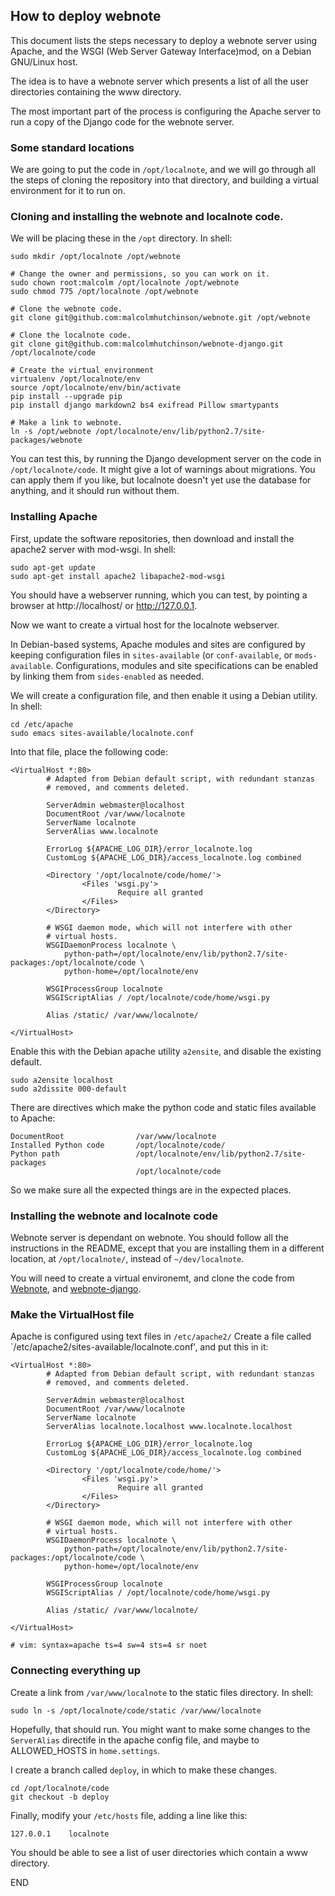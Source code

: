 ## How to deploy webnote

This document lists the steps necessary to deploy a webnote server
using Apache, and the WSGI (Web Server Gateway Interface)mod, on a
Debian GNU/Linux host.

The idea is to have a webnote server which presents a list of all the
user directories containing the www directory.

The most important part of the process is configuring the Apache
server to run a copy of the Django code for the webnote server.



### Some standard locations

We are going to put the code in `/opt/localnote`, and we will go
through all the steps of cloning the repository into that directory,
and building a virtual environment for it to run on.


### Cloning and installing the webnote and localnote code.

We will be placing these in the `/opt` directory. In shell:

    sudo mkdir /opt/localnote /opt/webnote

    # Change the owner and permissions, so you can work on it.
    sudo chown root:malcolm /opt/localnote /opt/webnote
    sudo chmod 775 /opt/localnote /opt/webnote

    # Clone the webnote code.
    git clone git@github.com:malcolmhutchinson/webnote.git /opt/webnote

    # Clone the localnote code.
    git clone git@github.com:malcolmhutchinson/webnote-django.git /opt/localnote/code

    # Create the virtual environment
    virtualenv /opt/localnote/env
    source /opt/localnote/env/bin/activate
    pip install --upgrade pip
    pip install django markdown2 bs4 exifread Pillow smartypants

    # Make a link to webnote.
    ln -s /opt/webnote /opt/localnote/env/lib/python2.7/site-packages/webnote

You can test this, by running the Django development server on the
code in `/opt/localnote/code`. It might give a lot of warnings about
migrations. You can apply them if you like, but localnote doesn't yet
use the database for anything, and it should run without them.


### Installing Apache

First, update the software repositories, then download and install the
apache2 server with mod-wsgi. In shell:

    sudo apt-get update
    sudo apt-get install apache2 libapache2-mod-wsgi
    
You should have a webserver running, which you can test, by pointing a
browser at http://localhost/ or http://127.0.0.1.

Now we want to create a virtual host for the localnote webserver.

In Debian-based systems, Apache modules and sites are configured by
keeping configuration files in `sites-available` (or `conf-available`,
or `mods-available`. Configurations, modules and site specifications
can be enabled by linking them from `sides-enabled` as needed.

We will create a configuration file, and then enable it using a Debian
utility. In shell:

    cd /etc/apache
    sudo emacs sites-available/localnote.conf

Into that file, place the following code:

    <VirtualHost *:80>
            # Adapted from Debian default script, with redundant stanzas
            # removed, and comments deleted.

            ServerAdmin webmaster@localhost
            DocumentRoot /var/www/localnote
            ServerName localnote
            ServerAlias www.localnote

            ErrorLog ${APACHE_LOG_DIR}/error_localnote.log
            CustomLog ${APACHE_LOG_DIR}/access_localnote.log combined

            <Directory '/opt/localnote/code/home/'>
                    <Files 'wsgi.py'>
                            Require all granted
                    </Files>
            </Directory>

            # WSGI daemon mode, which will not interfere with other
            # virtual hosts.
            WSGIDaemonProcess localnote \
                python-path=/opt/localnote/env/lib/python2.7/site-packages:/opt/localnote/code \
                python-home=/opt/localnote/env

            WSGIProcessGroup localnote
            WSGIScriptAlias / /opt/localnote/code/home/wsgi.py

            Alias /static/ /var/www/localnote/

    </VirtualHost>    

Enable this with the Debian apache utility `a2ensite`, and disable the existing default.

    sudo a2ensite localhost
    sudo a2dissite 000-default




There are directives which make the python code and static files
available to Apache:

    DocumentRoot                /var/www/localnote
    Installed Python code       /opt/localnote/code/
    Python path                 /opt/localnote/env/lib/python2.7/site-packages
                                /opt/localnote/code

So we make sure all the expected things are in the expected places.




### Installing the webnote and localnote code

Webnote server is dependant on webnote. You should follow all the
instructions in the README, except that you are installing them in a
different location, at `/opt/localnote/`, instead of
`~/dev/localnote`.

You will need to create a virtual environemt, and clone the code from
[Webnote](https://github.com/malcolmhutchinson/webnote),
and [webnote-django](https://github.com/malcolmhutchinson/webnote-django).


### Make the VirtualHost file

Apache is configured using text files in `/etc/apache2/` Create a file
called `/etc/apache2/sites-available/localnote.conf', and put this in
it:

    <VirtualHost *:80>
            # Adapted from Debian default script, with redundant stanzas
            # removed, and comments deleted.

            ServerAdmin webmaster@localhost
            DocumentRoot /var/www/localnote
            ServerName localnote
            ServerAlias localnote.localhost www.localnote.localhost

            ErrorLog ${APACHE_LOG_DIR}/error_localnote.log
            CustomLog ${APACHE_LOG_DIR}/access_localnote.log combined

            <Directory '/opt/localnote/code/home/'>
                    <Files 'wsgi.py'>
                            Require all granted
                    </Files>
            </Directory>

            # WSGI daemon mode, which will not interfere with other
            # virtual hosts.
            WSGIDaemonProcess localnote \
                python-path=/opt/localnote/env/lib/python2.7/site-packages:/opt/localnote/code \
                python-home=/opt/localnote/env

            WSGIProcessGroup localnote
            WSGIScriptAlias / /opt/localnote/code/home/wsgi.py

            Alias /static/ /var/www/localnote/

    </VirtualHost>

    # vim: syntax=apache ts=4 sw=4 sts=4 sr noet

### Connecting everything up

Create a link from `/var/www/localnote` to the static files
directory. In shell:

    sudo ln -s /opt/localnote/code/static /var/www/localnote

Hopefully, that should run. You might want to make some changes to the
`ServerAlias` directife in the apache config file, and maybe to
ALLOWED_HOSTS in `home.settings`.

I create a branch called `deploy`, in which to make these changes.

    cd /opt/localnote/code
    git checkout -b deploy

Finally, modify your `/etc/hosts` file, adding a line like this:

    127.0.0.1    localnote

You should be able to see a list of user directories which contain a
www directory.


END